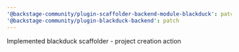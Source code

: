 ```yaml
---
'@backstage-community/plugin-scaffolder-backend-module-blackduck': patch
'@backstage-community/plugin-blackduck-backend': patch
---
```


Implemented blackduck scaffolder - project creation action
